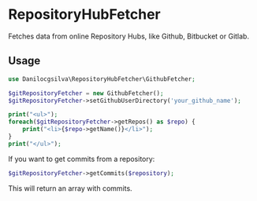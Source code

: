 # RepositoryHubFetcher
Fetches data from online Repository Hubs, like Github, Bitbucket or Gitlab.
## Usage

```php
use Danilocgsilva\RepositoryHubFetcher\GithubFetcher;

$gitRepositoryFetcher = new GithubFetcher();
$gitRepositoryFetcher->setGithubUserDirectory('your_github_name');

print("<ul>");
foreach($gitRepositoryFetcher->getRepos() as $repo) {
    print("<li>{$repo->getName()}</li>");
}
print("</ul>");
```

If you want to get commits from a repository:

```php
$gitRepositoryFetcher->getCommits($repository);
```
This will return an array with commits.
